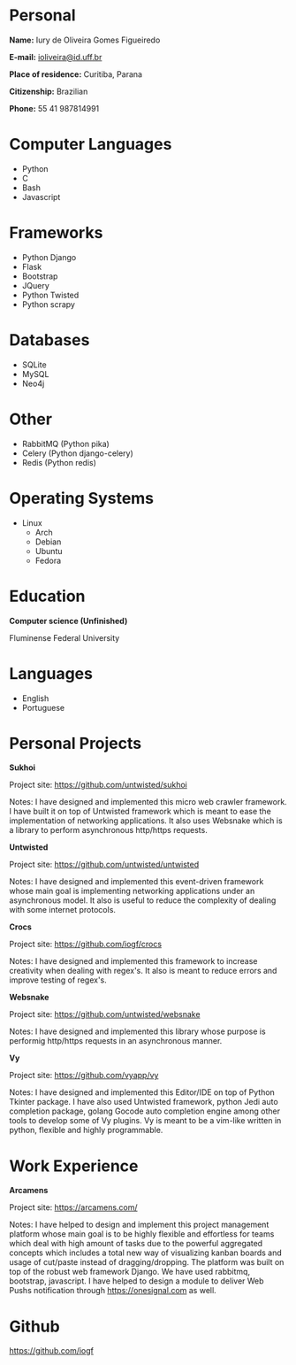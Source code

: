 Personal
========

**Name:** 
Iury de Oliveira Gomes Figueiredo

**E-mail:** 
ioliveira@id.uff.br

**Place of residence:** 
Curitiba, Parana

**Citizenship:** 
Brazilian

**Phone:**
55 41 987814991

Computer Languages
==================

- Python 
- C
- Bash
- Javascript 

Frameworks
==========

- Python Django
- Flask
- Bootstrap
- JQuery
- Python Twisted
- Python scrapy

Databases
=========

- SQLite
- MySQL
- Neo4j

Other 
=====

- RabbitMQ (Python pika)
- Celery (Python django-celery)
- Redis (Python redis)

Operating Systems
=================

- Linux 
    - Arch
    - Debian
    - Ubuntu
    - Fedora

Education
=========

**Computer science (Unfinished)** 

Fluminense Federal University

Languages
=========

- English 
- Portuguese 

Personal Projects
=================

**Sukhoi**

Project site: https://github.com/untwisted/sukhoi

Notes: I have designed and implemented this micro web crawler framework.
I have built it on top of Untwisted framework which is meant to ease
the implementation of networking applications. It also uses Websnake
which is a library to perform asynchronous http/https requests.

**Untwisted**

Project site: https://github.com/untwisted/untwisted

Notes: I have designed and implemented this event-driven framework
whose main goal is implementing networking applications under
an asynchronous model. It also is useful to reduce the complexity
of dealing with some internet protocols.

**Crocs**

Project site: https://github.com/iogf/crocs

Notes: I have designed and implemented this framework to
increase creativity when dealing with regex's. It also is meant
to reduce errors and improve testing of regex's.

**Websnake**

Project site: https://github.com/untwisted/websnake

Notes: I have designed and implemented this library
whose purpose is performig http/https requests in an asynchronous manner.

**Vy**

Project site: https://github.com/vyapp/vy

Notes: I have designed and implemented this Editor/IDE on top of
Python Tkinter package. I have also used Untwisted framework, 
python Jedi auto completion package, golang Gocode auto completion engine 
among other tools to develop some of Vy plugins. Vy is meant to be a
vim-like written in python, flexible and highly programmable.

Work Experience
===============

**Arcamens**

Project site: https://arcamens.com/

Notes: I have helped to design and implement this project management platform 
whose main goal is to be highly flexible and effortless for teams  which deal with 
high amount of tasks due to the powerful aggregated concepts  which includes a total 
new way of visualizing kanban boards and usage of cut/paste  instead of dragging/dropping. 
The platform was built on top of the robust web framework Django.  We have used rabbitmq, 
bootstrap, javascript. I have helped to design a module to deliver Web Pushs notification 
through https://onesignal.com as well. 

Github
======

https://github.com/iogf







